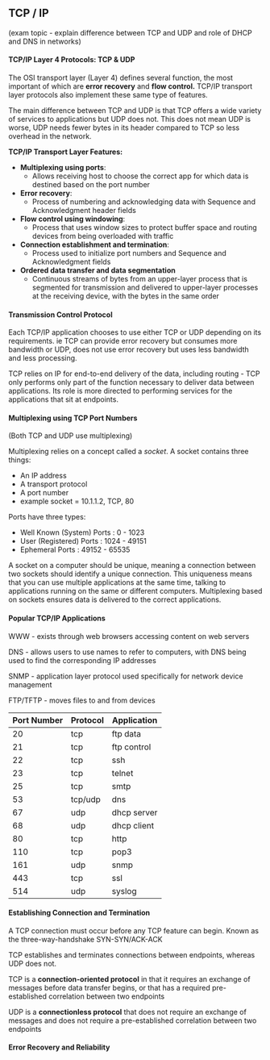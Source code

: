 ## TCP / IP
(exam topic - explain difference between TCP and UDP and role of DHCP and DNS in networks)
#### TCP/IP Layer 4 Protocols: TCP & UDP

The OSI transport layer (Layer 4) defines several function, the most important of which are **error recovery** and **flow control.** TCP/IP transport layer protocols also implement these same type of features.

The main difference between TCP and UDP is that TCP offers a wide variety of services to applications but UDP does not. 
This does not mean UDP is worse, UDP needs fewer bytes in its header compared to TCP so less overhead in the network. 

**TCP/IP Transport Layer Features:**

- **Multiplexing using ports**:
    * Allows receiving host to choose the correct app for which data is destined based on the port number
- **Error recovery**:
    * Process of numbering and acknowledging data with Sequence and Acknowledgment header fields
- **Flow control using windowing**:
    * Process that uses window sizes to protect buffer space and routing devices from being overloaded with traffic
- **Connection establishment and termination**:
    * Process used to initialize port numbers and Sequence and Acknowledgment fields
- **Ordered data transfer and data segmentation**
    * Continuous streams of bytes from an upper-layer process that is segmented for transmission and delivered to upper-layer processes at the receiving device, with the bytes in the same order


#### Transmission Control Protocol

Each TCP/IP application chooses to use either TCP or UDP depending on its requirements. ie TCP can provide error recovery but consumes more bandwidth or UDP, does not use error recovery but uses less bandwidth and less processing. 

TCP relies on IP for end-to-end delivery of the data, including routing - TCP only performs only part of the function necessary to deliver data between applications. Its role is more directed to performing services for the applications that sit at endpoints. 

#### Multiplexing using TCP Port Numbers
(Both TCP and UDP use multiplexing)

Multiplexing relies on a concept called a *socket*. A socket contains three things:
- An IP address
- A transport protocol
- A port number
- example socket = 10.1.1.2, TCP, 80

Ports have three types:
* Well Known (System) Ports : 0 - 1023
* User (Registered) Ports   : 1024 - 49151
* Ephemeral Ports           : 49152 - 65535

A socket on a computer should be unique, meaning a connection between two sockets should identify a unique connection. This uniqueness means that you can use multiple applications at the same time, talking to applications running on the same or different computers. Multiplexing based on sockets ensures data is delivered to the correct applications.

#### Popular TCP/IP Applications

WWW - exists through web browsers accessing content on web servers

DNS - allows users to use names to refer to computers, with DNS being used to find the corresponding IP addresses

SNMP - application layer protocol used specifically for network device management

FTP/TFTP - moves files to and from devices


| Port Number | Protocol | Application |
|-------------|----------|-------------|
| 20          | tcp      | ftp data    |
| 21          | tcp      | ftp control |
| 22          | tcp      | ssh         |
| 23          | tcp      | telnet      |
| 25          | tcp      | smtp        |
| 53          | tcp/udp  | dns         |
| 67          | udp      | dhcp server |
| 68          | udp      | dhcp client |
| 80          | tcp      | http        |
| 110         | tcp      | pop3        |
| 161         | udp      | snmp        |
| 443         | tcp      | ssl         |
| 514         | udp      | syslog      |


#### Establishing Connection and Termination

A TCP connection must occur before any TCP feature can begin.
Known as the three-way-handshake SYN-SYN/ACK-ACK

TCP establishes and terminates connections between endpoints, whereas UDP does not.

TCP is a **connection-oriented protocol** in that it requires an exchange of messages before data transfer begins, or that has a required pre-established correlation between two endpoints

UDP is a **connectionless protocol** that does not require an exchange of messages and does not require a pre-established correlation between two endpoints

#### Error Recovery and Reliability









